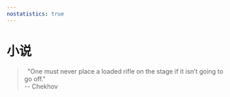 ```yaml
---
nostatistics: true
---
```



# 小说

> "One must never place a loaded rifle on the stage if it isn’t going to go off."  
-- Chekhov